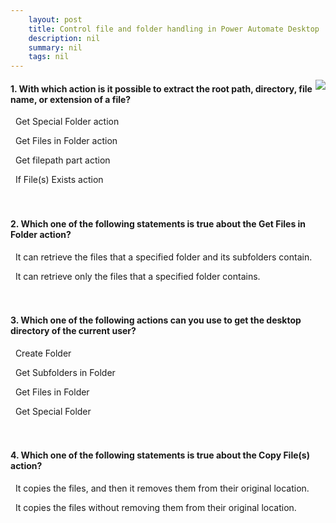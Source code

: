 ```yaml
---
    layout: post
    title: Control file and folder handling in Power Automate Desktop  
    description: nil
    summary: nil
    tags: nil
---
```



 <a target="_blank" href="https://docs.microsoft.com/en-us/learn/modules/pad-files-folders-handling/5-check-knowledge/"><i class="fas fa-external-link-alt"></i> </a>
 <img align="right" src="https://docs.microsoft.com/en-us/learn/achievements/pad-files-folders-handling.svg">
####  1. With which action is it possible to extract the root path, directory, file name, or extension of a file?


<i class='far fa-square'></i> &nbsp;&nbsp;Get Special Folder action

<i class='far fa-square'></i> &nbsp;&nbsp;Get Files in Folder action

<i class='fas fa-check-square' style='color: Dodgerblue;'></i> &nbsp;&nbsp;Get filepath part action

<i class='far fa-square'></i> &nbsp;&nbsp;If File(s) Exists action
<br />
<br />
<br />

####  2. Which one of the following statements is true about the Get Files in Folder action?


<i class='fas fa-check-square' style='color: Dodgerblue;'></i> &nbsp;&nbsp;It can retrieve the files that a specified folder and its subfolders contain.

<i class='far fa-square'></i> &nbsp;&nbsp;It can retrieve only the files that a specified folder contains.
<br />
<br />
<br />

####  3. Which one of the following actions can you use to get the desktop directory of the current user?


<i class='far fa-square'></i> &nbsp;&nbsp;Create Folder

<i class='far fa-square'></i> &nbsp;&nbsp;Get Subfolders in Folder

<i class='far fa-square'></i> &nbsp;&nbsp;Get Files in Folder

<i class='fas fa-check-square' style='color: Dodgerblue;'></i> &nbsp;&nbsp;Get Special Folder
<br />
<br />
<br />

####  4. Which one of the following statements is true about the Copy File(s) action?


<i class='far fa-square'></i> &nbsp;&nbsp;It copies the files, and then it removes them from their original location.

<i class='fas fa-check-square' style='color: Dodgerblue;'></i> &nbsp;&nbsp;It copies the files without removing them from their original location.
<br />
<br />
<br />
